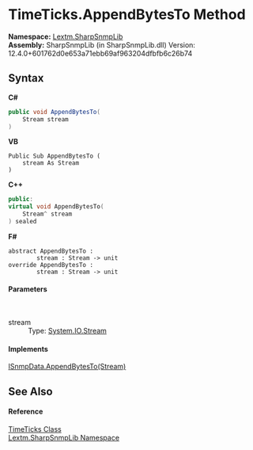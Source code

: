 # TimeTicks.AppendBytesTo Method 
 

**Namespace:**&nbsp;<a href="N_Lextm_SharpSnmpLib">Lextm.SharpSnmpLib</a><br />**Assembly:**&nbsp;SharpSnmpLib (in SharpSnmpLib.dll) Version: 12.4.0+601762d0e653a71ebb69af963204dfbfb6c26b74

## Syntax

**C#**<br />
``` C#
public void AppendBytesTo(
	Stream stream
)
```

**VB**<br />
``` VB
Public Sub AppendBytesTo ( 
	stream As Stream
)
```

**C++**<br />
``` C++
public:
virtual void AppendBytesTo(
	Stream^ stream
) sealed
```

**F#**<br />
``` F#
abstract AppendBytesTo : 
        stream : Stream -> unit 
override AppendBytesTo : 
        stream : Stream -> unit 
```


#### Parameters
&nbsp;<dl><dt>stream</dt><dd>Type: <a href="https://docs.microsoft.com/dotnet/api/system.io.stream" target="_blank" rel="noopener noreferrer">System.IO.Stream</a><br /></dd></dl>

#### Implements
<a href="M_Lextm_SharpSnmpLib_ISnmpData_AppendBytesTo">ISnmpData.AppendBytesTo(Stream)</a><br />

## See Also


#### Reference
<a href="T_Lextm_SharpSnmpLib_TimeTicks">TimeTicks Class</a><br /><a href="N_Lextm_SharpSnmpLib">Lextm.SharpSnmpLib Namespace</a><br />